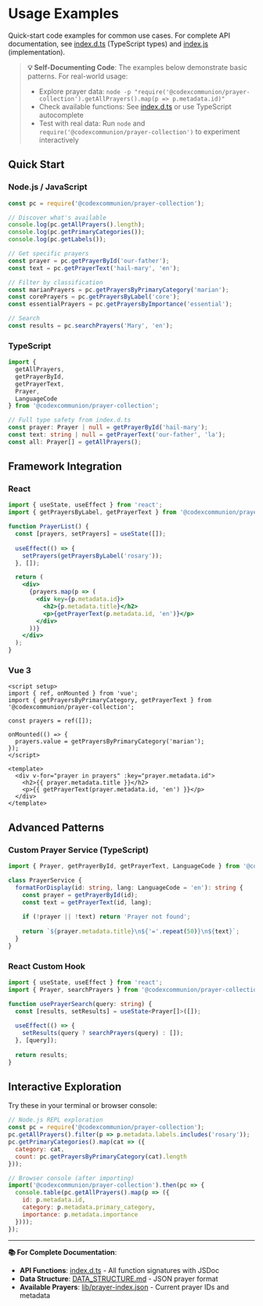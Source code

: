 # Usage Examples

Quick-start code examples for common use cases. For complete API documentation, see [index.d.ts](../index.d.ts) (TypeScript types) and [index.js](../index.js) (implementation).

> **💡 Self-Documenting Code**: The examples below demonstrate basic patterns. For real-world usage:
> - Explore prayer data: `node -p "require('@codexcommunion/prayer-collection').getAllPrayers().map(p => p.metadata.id)"`
> - Check available functions: See [index.d.ts](../index.d.ts) or use TypeScript autocomplete
> - Test with real data: Run `node` and `require('@codexcommunion/prayer-collection')` to experiment interactively

## Quick Start

### Node.js / JavaScript

```javascript
const pc = require('@codexcommunion/prayer-collection');

// Discover what's available
console.log(pc.getAllPrayers().length);
console.log(pc.getPrimaryCategories());
console.log(pc.getLabels());

// Get specific prayers
const prayer = pc.getPrayerById('our-father');
const text = pc.getPrayerText('hail-mary', 'en');

// Filter by classification
const marianPrayers = pc.getPrayersByPrimaryCategory('marian');
const corePrayers = pc.getPrayersByLabel('core');
const essentialPrayers = pc.getPrayersByImportance('essential');

// Search
const results = pc.searchPrayers('Mary', 'en');
```

### TypeScript

```typescript
import { 
  getAllPrayers,
  getPrayerById, 
  getPrayerText,
  Prayer,
  LanguageCode 
} from '@codexcommunion/prayer-collection';

// Full type safety from index.d.ts
const prayer: Prayer | null = getPrayerById('hail-mary');
const text: string | null = getPrayerText('our-father', 'la');
const all: Prayer[] = getAllPrayers();
```

## Framework Integration

### React

```jsx
import { useState, useEffect } from 'react';
import { getPrayersByLabel, getPrayerText } from '@codexcommunion/prayer-collection';

function PrayerList() {
  const [prayers, setPrayers] = useState([]);
  
  useEffect(() => {
    setPrayers(getPrayersByLabel('rosary'));
  }, []);

  return (
    <div>
      {prayers.map(p => (
        <div key={p.metadata.id}>
          <h2>{p.metadata.title}</h2>
          <p>{getPrayerText(p.metadata.id, 'en')}</p>
        </div>
      ))}
    </div>
  );
}
```

### Vue 3

```vue
<script setup>
import { ref, onMounted } from 'vue';
import { getPrayersByPrimaryCategory, getPrayerText } from '@codexcommunion/prayer-collection';

const prayers = ref([]);

onMounted(() => {
  prayers.value = getPrayersByPrimaryCategory('marian');
});
</script>

<template>
  <div v-for="prayer in prayers" :key="prayer.metadata.id">
    <h2>{{ prayer.metadata.title }}</h2>
    <p>{{ getPrayerText(prayer.metadata.id, 'en') }}</p>
  </div>
</template>
```

## Advanced Patterns

### Custom Prayer Service (TypeScript)

```typescript
import { Prayer, getPrayerById, getPrayerText, LanguageCode } from '@codexcommunion/prayer-collection';

class PrayerService {
  formatForDisplay(id: string, lang: LanguageCode = 'en'): string {
    const prayer = getPrayerById(id);
    const text = getPrayerText(id, lang);
    
    if (!prayer || !text) return 'Prayer not found';
    
    return `${prayer.metadata.title}\n${'='.repeat(50)}\n${text}`;
  }
}
```

### React Custom Hook

```typescript
import { useState, useEffect } from 'react';
import { Prayer, searchPrayers } from '@codexcommunion/prayer-collection';

function usePrayerSearch(query: string) {
  const [results, setResults] = useState<Prayer[]>([]);
  
  useEffect(() => {
    setResults(query ? searchPrayers(query) : []);
  }, [query]);
  
  return results;
}
```

## Interactive Exploration

Try these in your terminal or browser console:

```javascript
// Node.js REPL exploration
const pc = require('@codexcommunion/prayer-collection');
pc.getAllPrayers().filter(p => p.metadata.labels.includes('rosary'));
pc.getPrimaryCategories().map(cat => ({ 
  category: cat, 
  count: pc.getPrayersByPrimaryCategory(cat).length 
}));
```

```javascript
// Browser console (after importing)
import('@codexcommunion/prayer-collection').then(pc => {
  console.table(pc.getAllPrayers().map(p => ({
    id: p.metadata.id,
    category: p.metadata.primary_category,
    importance: p.metadata.importance
  })));
});
```

---

**📚 For Complete Documentation**:
- **API Functions**: [index.d.ts](../index.d.ts) - All function signatures with JSDoc
- **Data Structure**: [DATA_STRUCTURE.md](DATA_STRUCTURE.md) - JSON prayer format
- **Available Prayers**: [lib/prayer-index.json](../lib/prayer-index.json) - Current prayer IDs and metadata
